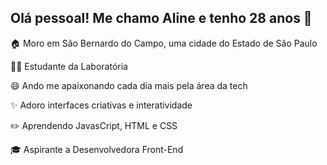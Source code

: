 ## Olá pessoal! Me chamo Aline e tenho 28 anos 👋

<p>🏠 Moro em São Bernardo do Campo, uma cidade do Estado de São Paulo 
<p>👩‍💻 Estudante da Laboratória 
<p>😄 Ando me apaixonando cada dia mais pela área da tech
<p>✨  Adoro interfaces criativas e interatividade
<p>✏️ Aprendendo JavasCript, HTML e CSS
<p>🎓 Aspirante a Desenvolvedora Front-End
